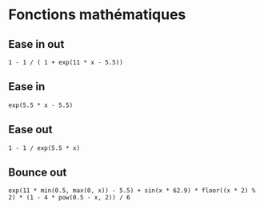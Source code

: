 # Fonctions mathématiques

## Ease in out

```
1 - 1 / ( 1 + exp(11 * x - 5.5))
```

## Ease in

```
exp(5.5 * x - 5.5)
```

## Ease out

```
1 - 1 / exp(5.5 * x)
```

## Bounce out

```
exp(11 * min(0.5, max(0, x)) - 5.5) + sin(x * 62.9) * floor((x * 2) % 2) * (1 - 4 * pow(0.5 - x, 2)) / 6
```
